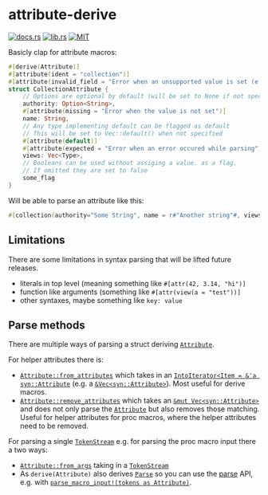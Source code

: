 # attribute-derive

[![docs.rs](https://img.shields.io/docsrs/attribute-derive)](https://docs.rs/attribute-derive/latest/attribute_derive/)
[![lib.rs](https://img.shields.io/crates/v/attribute-derive)](https://lib.rs/crates/attribute-derive)
[![MIT](https://img.shields.io/crates/l/attribute-derive)](LICENSE)

Basicly clap for attribute macros:
```rust
#[derive(Attribute)]
#[attribute(ident = "collection")]
#[attribute(invalid_field = "Error when an unsupported value is set (e.g. meaning=42")]
struct CollectionAttribute {
    // Options are optional by default (will be set to None if not specified)
    authority: Option<String>,
    #[attribute(missing = "Error when the value is not set")]
    name: String,
    // Any type implementing default can be flagged as default
    // This will be set to Vec::default() when not specified
    #[attribute(default)]
    #[attribute(expected = "Error when an error occured while parsing")]
    views: Vec<Type>,
    // Booleans can be used without assiging a value. as a flag.
    // If omitted they are set to false
    some_flag
}
```

Will be able to parse an attribute like this:
```rust
#[collection(authority="Some String", name = r#"Another string"#, views = [Option, ()])]
```

## Limitations

There are some limitations in syntax parsing that will be lifted future releases.

- literals in top level (meaning something like `#[attr(42, 3.14, "hi")]`
- function like arguments (something like `#[attr(view(a = "test"))]`
- other syntaxes, maybe something like `key: value`

## Parse methods

There are multiple ways of parsing a struct deriving [`Attribute`](https://docs.rs/attribute-derive/latest/attribute_derive/trait.Attribute.html).

For helper attributes there is:
- [`Attribute::from_attributes`](https://docs.rs/attribute-derive/latest/attribute_derive/trait.Attribute.html#tymethod.from_attributes) which takes in an [`IntoIterator<Item = &'a
syn::Attribute`](https://docs.rs/syn/latest/syn/struct.Attribute.html)
(e.g. a [`&Vec<syn::Attribute>`](https://docs.rs/syn/latest/syn/struct.Attribute.html)). Most useful for derive macros.
- [`Attribute::remove_attributes`](https://docs.rs/attribute-derive/latest/attribute_derive/trait.Attribute.html#tymethod.remove_attributes) which takes an [`&mut Vec<syn::Attribute>`](https://docs.rs/syn/latest/syn/struct.Attribute.html)
and does not only parse the [`Attribute`](https://docs.rs/attribute-derive/latest/attribute_derive/trait.Attribute.html#tymethod.from_attributes) but also removes those matching. Useful for helper
attributes for proc macros, where the helper attributes need to be removed.

For parsing a single [`TokenStream`](https://docs.rs/proc-macro2/latest/proc_macro2/struct.TokenStream.html) e.g. for parsing the proc macro input there a two ways:

- [`Attribute::from_args`](https://docs.rs/attribute-derive/latest/attribute_derive/trait.Attribute.html#tymethod.from_args) taking in a [`TokenStream`](https://docs.rs/proc-macro2/latest/proc_macro2/struct.TokenStream.html)
- As `derive(Attribute)` also derives [`Parse`](https://docs.rs/syn/latest/syn/parse/trait.Parse.html) so you can use the [parse](https://docs.rs/syn/latest/syn/parse/index.html) API,
e.g. with [`parse_macro_input!(tokens as Attribute)`](https://docs.rs/syn/latest/syn/macro.parse_macro_input.html).
